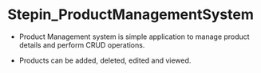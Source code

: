 # Stepin_ProductManagementSystem

* Product Management system is simple application to manage product details and perform CRUD operations.

* Products can be added, deleted, edited and viewed.
